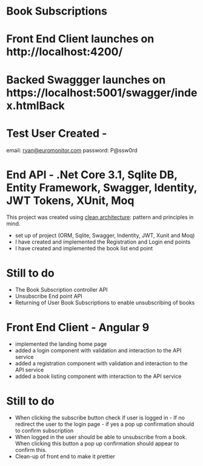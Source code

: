 # Book Subscriptions
# Front End Client launches on http://localhost:4200/

# Backed Swaggger launches on https://localhost:5001/swagger/index.htmlBack 

# Test User Created - 
email: ryan@euromonitor.com 
password: P@ssw0rd

# End API - .Net Core 3.1, Sqlite DB, Entity Framework, Swagger, Identity, JWT Tokens, XUnit, Moq
This project was created using [clean architecture](https://blog.cleancoder.com/uncle-bob/2012/08/13/the-clean-architecture.html): pattern and principles in mind. 

- set up of project (ORM, Sqlite, Swagger, Indentity, JWT, Xunit and Moq)
- I have created and implemented the Registration and Login end points
- I have created and implemented the book list end point

# Still to do 
- The Book Subscription controller API 
- Unsubscribe End point API
- Returning of User Book Subscriptions to enable unsubscribing of books

# Front End Client - Angular 9

- implemented the landing home page
- added a login component with validation and interaction to the API service
- added a registration component with validation and interaction to the API service
- added a book listing component with interaction to the API service

# Still to do 
- When clicking the subscribe button check if user is logged in - If no redirect the user to the login page - if yes a pop up confirmation should to confirm subscription
- When logged in the user should be able to unsubscribe from a book. When clicking this button a pop up confirmation should appear to confirm this. 
- Clean-up of front end to make it prettier
